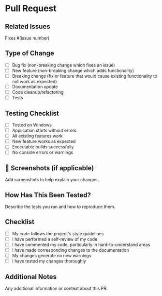 # Pull Request

## Related Issues
Fixes #(issue number)

## Type of Change
- [ ] Bug fix (non-breaking change which fixes an issue)
- [ ] New feature (non-breaking change which adds functionality)
- [ ] Breaking change (fix or feature that would cause existing functionality to not work as expected)
- [ ] Documentation update
- [ ] Code cleanup/refactoring
- [ ] Tests

## Testing Checklist
- [ ] Tested on Windows
- [ ] Application starts without errors
- [ ] All existing features work
- [ ] New feature works as expected
- [ ] Executable builds successfully
- [ ] No console errors or warnings

## 📸 Screenshots (if applicable)
Add screenshots to help explain your changes.

## How Has This Been Tested?
Describe the tests you ran and how to reproduce them.

## Checklist
- [ ] My code follows the project's style guidelines
- [ ] I have performed a self-review of my code
- [ ] I have commented my code, particularly in hard-to-understand areas
- [ ] I have made corresponding changes to the documentation
- [ ] My changes generate no new warnings
- [ ] I have tested my changes thoroughly

## Additional Notes
Any additional information or context about this PR.
